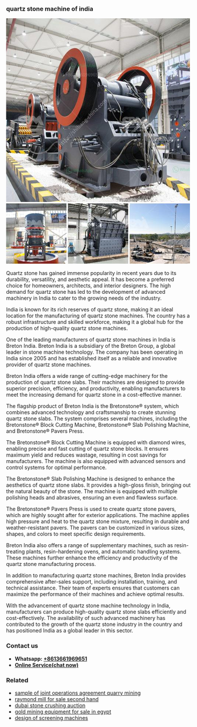 <h3>quartz stone machine of india</h3><img src='1702950376.jpg' alt=''><p>Quartz stone has gained immense popularity in recent years due to its durability, versatility, and aesthetic appeal. It has become a preferred choice for homeowners, architects, and interior designers. The high demand for quartz stone has led to the development of advanced machinery in India to cater to the growing needs of the industry.</p><p>India is known for its rich reserves of quartz stone, making it an ideal location for the manufacturing of quartz stone machines. The country has a robust infrastructure and skilled workforce, making it a global hub for the production of high-quality quartz stone machines.</p><p>One of the leading manufacturers of quartz stone machines in India is Breton India. Breton India is a subsidiary of the Breton Group, a global leader in stone machine technology. The company has been operating in India since 2005 and has established itself as a reliable and innovative provider of quartz stone machines.</p><p>Breton India offers a wide range of cutting-edge machinery for the production of quartz stone slabs. Their machines are designed to provide superior precision, efficiency, and productivity, enabling manufacturers to meet the increasing demand for quartz stone in a cost-effective manner.</p><p>The flagship product of Breton India is the Bretonstone® system, which combines advanced technology and craftsmanship to create stunning quartz stone slabs. The system comprises several machines, including the Bretonstone® Block Cutting Machine, Bretonstone® Slab Polishing Machine, and Bretonstone® Pavers Press.</p><p>The Bretonstone® Block Cutting Machine is equipped with diamond wires, enabling precise and fast cutting of quartz stone blocks. It ensures maximum yield and reduces wastage, resulting in cost savings for manufacturers. The machine is also equipped with advanced sensors and control systems for optimal performance.</p><p>The Bretonstone® Slab Polishing Machine is designed to enhance the aesthetics of quartz stone slabs. It provides a high-gloss finish, bringing out the natural beauty of the stone. The machine is equipped with multiple polishing heads and abrasives, ensuring an even and flawless surface.</p><p>The Bretonstone® Pavers Press is used to create quartz stone pavers, which are highly sought after for exterior applications. The machine applies high pressure and heat to the quartz stone mixture, resulting in durable and weather-resistant pavers. The pavers can be customized in various sizes, shapes, and colors to meet specific design requirements.</p><p>Breton India also offers a range of supplementary machines, such as resin-treating plants, resin-hardening ovens, and automatic handling systems. These machines further enhance the efficiency and productivity of the quartz stone manufacturing process.</p><p>In addition to manufacturing quartz stone machines, Breton India provides comprehensive after-sales support, including installation, training, and technical assistance. Their team of experts ensures that customers can maximize the performance of their machines and achieve optimal results.</p><p>With the advancement of quartz stone machine technology in India, manufacturers can produce high-quality quartz stone slabs efficiently and cost-effectively. The availability of such advanced machinery has contributed to the growth of the quartz stone industry in the country and has positioned India as a global leader in this sector.</p><h3>Contact us</h3><ul><li><strong>Whatsapp:&nbsp;<a href="https://wa.me/8613661969651">+8613661969651</a></strong></li><li><a href="https://swt.shibang-china.com/?git&amp;zhl&amp;quartz stone machine of india"><strong>Online Service(chat now)</strong></a></li></ul><h3>Related</h3><ul><li><a href='sample of joint operations agreement quarry mining.md'>sample of joint operations agreement quarry mining</a></li><li><a href='raymond mill for sale second hand.md'>raymond mill for sale second hand</a></li><li><a href='dubai stone crushing auction.md'>dubai stone crushing auction</a></li><li><a href='gold mining equipment for sale in egypt.md'>gold mining equipment for sale in egypt</a></li><li><a href='design of screening machines.md'>design of screening machines</a></li></ul>